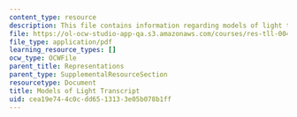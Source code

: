 ```yaml
---
content_type: resource
description: This file contains information regarding models of light transcript.
file: https://ol-ocw-studio-app-qa.s3.amazonaws.com/courses/res-tll-004-stem-concept-videos-fall-2013/cea19e744c0cdd6513133e05b078b1ff_MITRES_TLL-004F13_Light.pdf
file_type: application/pdf
learning_resource_types: []
ocw_type: OCWFile
parent_title: Representations
parent_type: SupplementalResourceSection
resourcetype: Document
title: Models of Light Transcript
uid: cea19e74-4c0c-dd65-1313-3e05b078b1ff
---
```

